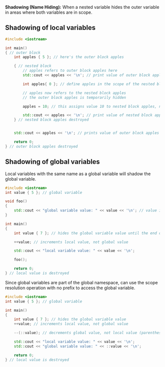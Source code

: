 **Shadowing (Name Hiding):** When a nested variable hides the outer variable in areas where both variables are in scope.

## Shadowing of local variables
```cpp
#include <iostream>

int main()
{ // outer block
    int apples { 5 }; // here's the outer block apples

    { // nested block
        // apples refers to outer block apples here
        std::cout << apples << '\n'; // print value of outer block apples

        int apples{ 0 }; // define apples in the scope of the nested block

        // apples now refers to the nested block apples
        // the outer block apples is temporarily hidden

        apples = 10; // this assigns value 10 to nested block apples, not outer block apples

        std::cout << apples << '\n'; // print value of nested block apples
    } // nested block apples destroyed


    std::cout << apples << '\n'; // prints value of outer block apples

    return 0;
} // outer block apples destroyed
```

## Shadowing of global variables
Local variables with the same name as a global variable will shadow the global variable.
```cpp
#include <iostream>
int value { 5 }; // global variable

void foo()
{
    std::cout << "global variable value: " << value << '\n'; // value is not shadowed here, so this refers to the global value
}

int main()
{
    int value { 7 }; // hides the global variable value until the end of this block

    ++value; // increments local value, not global value

    std::cout << "local variable value: " << value << '\n';

    foo();

    return 0;
} // local value is destroyed
```

Since global variables are part of the global namespace, can use the scope resolution operation with no prefix to access the global variable.
```cpp
#include <iostream>
int value { 5 }; // global variable

int main()
{
    int value { 7 }; // hides the global variable value
    ++value; // increments local value, not global value

    --(::value); // decrements global value, not local value (parenthesis added for readability)

    std::cout << "local variable value: " << value << '\n';
    std::cout << "global variable value: " << ::value << '\n';

    return 0;
} // local value is destroyed
```

